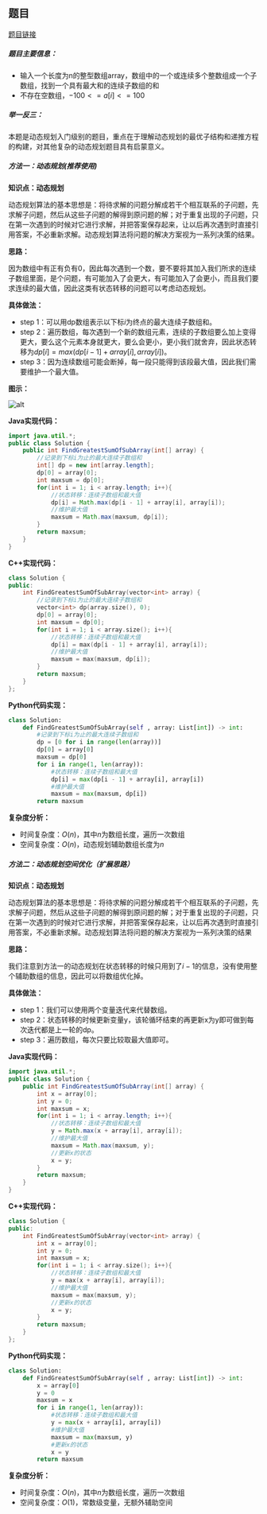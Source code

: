 ## 题目
[题目链接](https://www.nowcoder.com/practice/459bd355da1549fa8a49e350bf3df484?tpId=196&tqId=23259&sourceUrl=/exam/oj&channenl=wgithub&fromPut=wgithub)

##### 题目主要信息：

- 输入一个长度为n的整型数组array，数组中的一个或连续多个整数组成一个子数组，找到一个具有最大和的连续子数组的和
- 不存在空数组，$-100<=a[i]<=100$

##### 举一反三：

本题是动态规划入门级别的题目，重点在于理解动态规划的最优子结构和递推方程的构建，对其他复杂的动态规划题目具有启蒙意义。

##### 方法一：动态规划(推荐使用)

**知识点：动态规划**

动态规划算法的基本思想是：将待求解的问题分解成若干个相互联系的子问题，先求解子问题，然后从这些子问题的解得到原问题的解；对于重复出现的子问题，只在第一次遇到的时候对它进行求解，并把答案保存起来，让以后再次遇到时直接引用答案，不必重新求解。动态规划算法将问题的解决方案视为一系列决策的结果。

**思路：**

因为数组中有正有负有0，因此每次遇到一个数，要不要将其加入我们所求的连续子数组里面，是个问题，有可能加入了会更大，有可能加入了会更小，而且我们要求连续的最大值，因此这类有状态转移的问题可以考虑动态规划。

**具体做法：**

- step 1：可以用dp数组表示以下标$i$为终点的最大连续子数组和。
- step 2：遍历数组，每次遇到一个新的数组元素，连续的子数组要么加上变得更大，要么这个元素本身就更大，要么会更小，更小我们就舍弃，因此状态转移为$dp[i] = max(dp[i - 1] + array[i], array[i])$。
- step 3：因为连续数组可能会断掉，每一段只能得到该段最大值，因此我们需要维护一个最大值。

**图示：**

![alt](https://uploadfiles.nowcoder.com/images/20211204/397721558_1638610292781/7BE168494FA357755FCBE09AE768AD46)

**Java实现代码：**
```java
import java.util.*;
public class Solution {
    public int FindGreatestSumOfSubArray(int[] array) {
        //记录到下标i为止的最大连续子数组和
        int[] dp = new int[array.length]; 
        dp[0] = array[0];
        int maxsum = dp[0];
        for(int i = 1; i < array.length; i++){
            //状态转移：连续子数组和最大值
            dp[i] = Math.max(dp[i - 1] + array[i], array[i]); 
            //维护最大值
            maxsum = Math.max(maxsum, dp[i]); 
        }
        return maxsum;
    }
}
```
**C++实现代码：**
```cpp
class Solution {
public:
    int FindGreatestSumOfSubArray(vector<int> array) {
        //记录到下标i为止的最大连续子数组和
        vector<int> dp(array.size(), 0); 
        dp[0] = array[0];
        int maxsum = dp[0];
        for(int i = 1; i < array.size(); i++){
            //状态转移：连续子数组和最大值
            dp[i] = max(dp[i - 1] + array[i], array[i]); 
            //维护最大值
            maxsum = max(maxsum, dp[i]); 
        }
        return maxsum;
    }
};
```
**Python代码实现：**
```Python
class Solution:
    def FindGreatestSumOfSubArray(self , array: List[int]) -> int:
        #记录到下标i为止的最大连续子数组和
        dp = [0 for i in range(len(array))] 
        dp[0] = array[0]
        maxsum = dp[0]
        for i in range(1, len(array)):
            #状态转移：连续子数组和最大值
            dp[i] = max(dp[i - 1] + array[i], array[i]) 
            #维护最大值
            maxsum = max(maxsum, dp[i]) 
        return maxsum
```

**复杂度分析：**
- 时间复杂度：$O(n)$，其中$n$为数组长度，遍历一次数组
- 空间复杂度：$O(n)$，动态规划辅助数组长度为$n$


##### 方法二：动态规划空间优化（扩展思路）

**知识点：动态规划**

动态规划算法的基本思想是：将待求解的问题分解成若干个相互联系的子问题，先求解子问题，然后从这些子问题的解得到原问题的解；对于重复出现的子问题，只在第一次遇到的时候对它进行求解，并把答案保存起来，让以后再次遇到时直接引用答案，不必重新求解。动态规划算法将问题的解决方案视为一系列决策的结果

**思路：**

我们注意到方法一的动态规划在状态转移的时候只用到了$i-1$的信息，没有使用整个辅助数组的信息，因此可以将数组优化掉。

**具体做法：**

- step 1：我们可以使用两个变量迭代来代替数组。
- step 2：状态转移的时候更新变量y，该轮循环结束的再更新x为y即可做到每次迭代都是上一轮的dp。
- step 3：遍历数组，每次只要比较取最大值即可。

**Java实现代码：**
```java
import java.util.*;
public class Solution {
    public int FindGreatestSumOfSubArray(int[] array) {
        int x = array[0];
        int y = 0;
        int maxsum = x;
        for(int i = 1; i < array.length; i++){
            //状态转移：连续子数组和最大值
            y = Math.max(x + array[i], array[i]); 
            //维护最大值
            maxsum = Math.max(maxsum, y); 
            //更新x的状态
            x = y; 
        }
        return maxsum;
    }
}
```
**C++实现代码：**
```cpp
class Solution {
public:
    int FindGreatestSumOfSubArray(vector<int> array) {
        int x = array[0];
        int y = 0;
        int maxsum = x;
        for(int i = 1; i < array.size(); i++){
            //状态转移：连续子数组和最大值
            y = max(x + array[i], array[i]); 
            //维护最大值
            maxsum = max(maxsum, y); 
            //更新x的状态
            x = y; 
        }
        return maxsum;
    }
};
```
**Python代码实现：**
```Python
class Solution:
    def FindGreatestSumOfSubArray(self , array: List[int]) -> int:
        x = array[0]
        y = 0
        maxsum = x
        for i in range(1, len(array)):
            #状态转移：连续子数组和最大值
            y = max(x + array[i], array[i]) 
            #维护最大值
            maxsum = max(maxsum, y) 
            #更新x的状态
            x = y 
        return maxsum
```

**复杂度分析：**
- 时间复杂度：$O(n)$，其中$n$为数组长度，遍历一次数组
- 空间复杂度：$O(1)$，常数级变量，无额外辅助空间